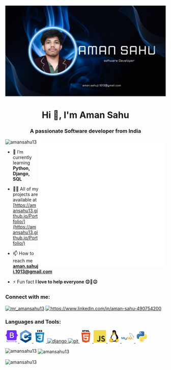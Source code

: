 ![logo](https://github.com/AmanSahu13/AmanSahu13/blob/main/Black%20Modern%20profile%20Banner.png)

<h1 align="center">Hi 👋, I'm Aman Sahu</h1>
<h3 align="center">A passionate Software developer from India</h3>

<img align="right" alt="coding" width="400" src="https://github.com/AmanSahu13/AmanSahu13/blob/main/ezgif-3-f508374187.gif?raw=true">

<p align="left"> <img src="https://komarev.com/ghpvc/?username=amansahu13&label=Profile%20views&color=0e75b6&style=flat" alt="amansahu13" /> </p>

- 🌱 I’m currently learning **Python, Django, SQL**

- 👨‍💻 All of my projects are available at [https://amansahu13.github.io/Portfolio/](https://amansahu13.github.io/Portfolio/)

- 📫 How to reach me **aman.sahuji.1013@gmail.com**

- ⚡ Fun fact **I love to help everyone 😌🫡😉**

<h3 align="left">Connect with me:</h3>
<p align="left">
<a href="https://twitter.com/mr_amansahu13" target="blank"><img align="center" src="https://raw.githubusercontent.com/rahuldkjain/github-profile-readme-generator/master/src/images/icons/Social/twitter.svg" alt="mr_amansahu13" height="30" width="40" /></a>
<a href="https://linkedin.com/in/https://www.linkedin.com/in/aman-sahu-490754200" target="blank"><img align="center" src="https://raw.githubusercontent.com/rahuldkjain/github-profile-readme-generator/master/src/images/icons/Social/linked-in-alt.svg" alt="https://www.linkedin.com/in/aman-sahu-490754200" height="30" width="40" /></a>
</p>

<h3 align="left">Languages and Tools:</h3>
<p align="left"> <a href="https://getbootstrap.com" target="_blank" rel="noreferrer"> <img src="https://raw.githubusercontent.com/devicons/devicon/master/icons/bootstrap/bootstrap-plain-wordmark.svg" alt="bootstrap" width="40" height="40"/> </a> <a href="https://www.w3schools.com/cpp/" target="_blank" rel="noreferrer"> <img src="https://raw.githubusercontent.com/devicons/devicon/master/icons/cplusplus/cplusplus-original.svg" alt="cplusplus" width="40" height="40"/> </a> <a href="https://www.w3schools.com/css/" target="_blank" rel="noreferrer"> <img src="https://raw.githubusercontent.com/devicons/devicon/master/icons/css3/css3-original-wordmark.svg" alt="css3" width="40" height="40"/> </a> <a href="https://www.djangoproject.com/" target="_blank" rel="noreferrer"> <img src="https://cdn.worldvectorlogo.com/logos/django.svg" alt="django" width="40" height="40"/> </a> <a href="https://git-scm.com/" target="_blank" rel="noreferrer"> <img src="https://www.vectorlogo.zone/logos/git-scm/git-scm-icon.svg" alt="git" width="40" height="40"/> </a> <a href="https://www.w3.org/html/" target="_blank" rel="noreferrer"> <img src="https://raw.githubusercontent.com/devicons/devicon/master/icons/html5/html5-original-wordmark.svg" alt="html5" width="40" height="40"/> </a> <a href="https://developer.mozilla.org/en-US/docs/Web/JavaScript" target="_blank" rel="noreferrer"> <img src="https://raw.githubusercontent.com/devicons/devicon/master/icons/javascript/javascript-original.svg" alt="javascript" width="40" height="40"/> </a> <a href="https://www.linux.org/" target="_blank" rel="noreferrer"> <img src="https://raw.githubusercontent.com/devicons/devicon/master/icons/linux/linux-original.svg" alt="linux" width="40" height="40"/> </a> <a href="https://www.mysql.com/" target="_blank" rel="noreferrer"> <img src="https://raw.githubusercontent.com/devicons/devicon/master/icons/mysql/mysql-original-wordmark.svg" alt="mysql" width="40" height="40"/> </a> <a href="https://www.python.org" target="_blank" rel="noreferrer"> <img src="https://raw.githubusercontent.com/devicons/devicon/master/icons/python/python-original.svg" alt="python" width="40" height="40"/> </a> </p>

<p><img align="left" src="https://github-readme-stats.vercel.app/api/top-langs?username=amansahu13&show_icons=true&locale=en&layout=compact" alt="amansahu13" /></p>

<p>&nbsp;<img align="center" src="https://github-readme-stats.vercel.app/api?username=amansahu13&show_icons=true&locale=en" alt="amansahu13" /></p>

<p><img align="center" src="https://github-readme-streak-stats.herokuapp.com/?user=amansahu13&" alt="amansahu13" /></p>

